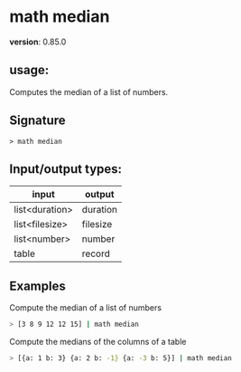 # math median

**version**: 0.85.0

## **usage**:

Computes the median of a list of numbers.

## Signature

`> math median `

## Input/output types:

| input            | output   |
| ---------------- | -------- |
| list\<duration\> | duration |
| list\<filesize\> | filesize |
| list\<number\>   | number   |
| table            | record   |

## Examples

Compute the median of a list of numbers

```bash
> [3 8 9 12 12 15] | math median
```

Compute the medians of the columns of a table

```bash
> [{a: 1 b: 3} {a: 2 b: -1} {a: -3 b: 5}] | math median
```
